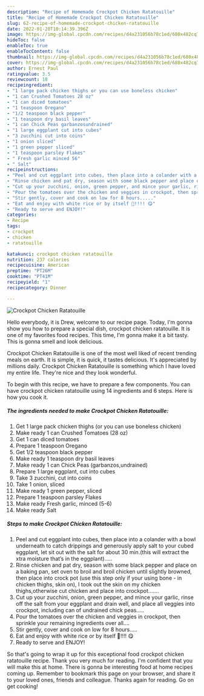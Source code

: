 ```yaml
---
description: "Recipe of Homemade Crockpot Chicken Ratatouille"
title: "Recipe of Homemade Crockpot Chicken Ratatouille"
slug: 62-recipe-of-homemade-crockpot-chicken-ratatouille
date: 2022-01-20T10:14:39.396Z
image: https://img-global.cpcdn.com/recipes/d4a231056b78c1ed/680x482cq70/crockpot-chicken-ratatouille-recipe-main-photo.jpg
hideToc: false
enableToc: true
enableTocContent: false
thumbnail: https://img-global.cpcdn.com/recipes/d4a231056b78c1ed/680x482cq70/crockpot-chicken-ratatouille-recipe-main-photo.jpg
cover: https://img-global.cpcdn.com/recipes/d4a231056b78c1ed/680x482cq70/crockpot-chicken-ratatouille-recipe-main-photo.jpg
author: Ernest Paul
ratingvalue: 3.5
reviewcount: 18
recipeingredient:
- "1 large pack chicken thighs or you can use boneless chicken"
- "1 can Crushed Tomatoes 28 oz"
- "1 can diced tomatoes"
- "1 teaspoon Oregano"
- "1/2 teaspoon black pepper"
- "1 teaspoon dry basil leaves"
- "1 can Chick Peas garbanzosundrained"
- "1 large eggplant cut into cubes"
- "3 zucchini cut into coins"
- "1 onion sliced"
- "1 green pepper sliced"
- "1 teaspoon parsley Flakes"
- " Fresh garlic minced 56"
- " Salt"
recipeinstructions:
- "Peel and cut eggplant into cubes, then place into a colander with a bowl underneath to catch drippings and generously apply salt to your cubed eggplant, let sit out with the salt for about 30 min.(this will extract the xtra moisture that’s in the eggplant)....."
- "Rinse chicken and pat dry, season with some black pepper and place on a baking pan, set oven to broil and broil chicken until slightly browned, then place into crock pot (use this step only if your using bone - in chicken thighs, skin on), I took out the skin on my chicken thighs,otherwise cut chicken and place into crockpot......."
- "Cut up your zucchini, onion, green pepper, and mince your garlic, rinse off the salt from your eggplant and drain well, and place all veggies into crockpot, including can of undrained chick peas....."
- "Pour the tomatoes over the chicken and veggies in crockpot, then sprinkle your remaining ingredients over all...."
- "Stir gently, cover and cook on low for 8 hours....."
- "Eat and enjoy with white rice or by itself 🍛!!!! 😋"
- "Ready to serve and ENJOY!"
categories:
- Recipe
tags:
- crockpot
- chicken
- ratatouille

katakunci: crockpot chicken ratatouille 
nutrition: 237 calories
recipecuisine: American
preptime: "PT26M"
cooktime: "PT41M"
recipeyield: "1"
recipecategory: Dinner

---
```



![Crockpot Chicken Ratatouille](https://img-global.cpcdn.com/recipes/d4a231056b78c1ed/680x482cq70/crockpot-chicken-ratatouille-recipe-main-photo.jpg)

Hello everybody, it is Drew, welcome to our recipe page. Today, I'm gonna show you how to prepare a special dish, crockpot chicken ratatouille. It is one of my favorites food recipes. This time, I'm gonna make it a bit tasty. This is gonna smell and look delicious.

Crockpot Chicken Ratatouille is one of the most well liked of recent trending meals on earth. It is simple, it is quick, it tastes delicious. It's appreciated by millions daily. Crockpot Chicken Ratatouille is something which I have loved my entire life. They're nice and they look wonderful.




To begin with this recipe, we have to prepare a few components. You can have crockpot chicken ratatouille using 14 ingredients and 6 steps. Here is how you cook it.

<!--inarticleads1-->

##### The ingredients needed to make Crockpot Chicken Ratatouille:

1. Get 1 large pack chicken thighs (or you can use boneless chicken)
1. Make ready 1 can Crushed Tomatoes (28 oz)
1. Get 1 can diced tomatoes
1. Prepare 1 teaspoon Oregano
1. Get 1/2 teaspoon black pepper
1. Make ready 1 teaspoon dry basil leaves
1. Make ready 1 can Chick Peas (garbanzos,undrained)
1. Prepare 1 large eggplant, cut into cubes
1. Take 3 zucchini, cut into coins
1. Take 1 onion, sliced
1. Make ready 1 green pepper, sliced
1. Prepare 1 teaspoon parsley Flakes
1. Make ready  Fresh garlic, minced (5-6)
1. Make ready  Salt




<!--inarticleads2-->

##### Steps to make Crockpot Chicken Ratatouille:

1. Peel and cut eggplant into cubes, then place into a colander with a bowl underneath to catch drippings and generously apply salt to your cubed eggplant, let sit out with the salt for about 30 min.(this will extract the xtra moisture that’s in the eggplant).....
1. Rinse chicken and pat dry, season with some black pepper and place on a baking pan, set oven to broil and broil chicken until slightly browned, then place into crock pot (use this step only if your using bone - in chicken thighs, skin on), I took out the skin on my chicken thighs,otherwise cut chicken and place into crockpot.......
1. Cut up your zucchini, onion, green pepper, and mince your garlic, rinse off the salt from your eggplant and drain well, and place all veggies into crockpot, including can of undrained chick peas.....
1. Pour the tomatoes over the chicken and veggies in crockpot, then sprinkle your remaining ingredients over all....
1. Stir gently, cover and cook on low for 8 hours.....
1. Eat and enjoy with white rice or by itself 🍛!!!! 😋
1. Ready to serve and ENJOY!



So that's going to wrap it up for this exceptional food crockpot chicken ratatouille recipe. Thank you very much for reading. I'm confident that you will make this at home. There is gonna be interesting food at home recipes coming up. Remember to bookmark this page on your browser, and share it to your loved ones, friends and colleague. Thanks again for reading. Go on get cooking!
